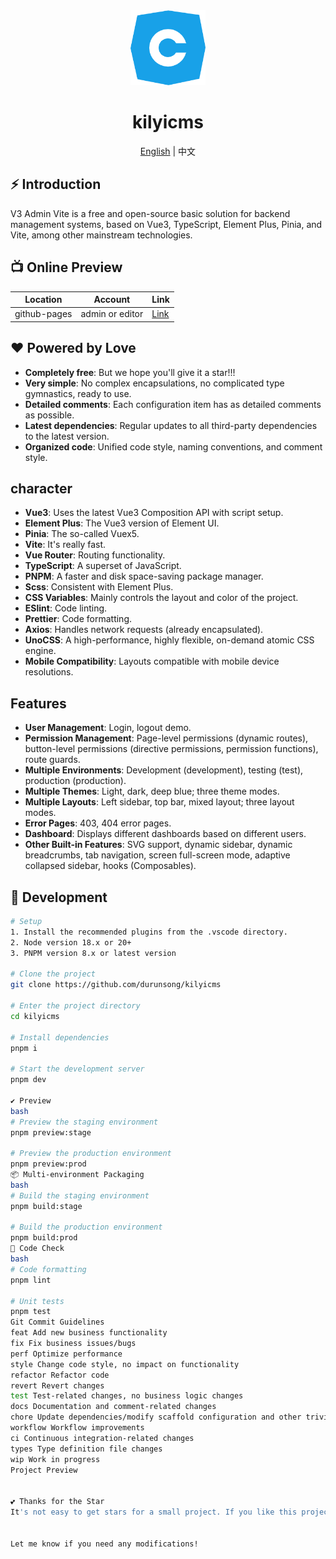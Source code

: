 <div align="center">
  <img alt="V3 Admin Vite Logo" width="120" height="120" src="./src/assets/images/cms.png">
  <h1>kilyicms</h1>
  <span><a href="./README.zh-CN.md">English</a> | 中文</span>
</div>

## ⚡ Introduction

V3 Admin Vite is a free and open-source basic solution for backend management systems, based on Vue3, TypeScript, Element Plus, Pinia, and Vite, among other mainstream technologies.

## 📺 Online Preview

| Location     | Account         | Link                                          |
| ------------ | --------------- | --------------------------------------------- |
| github-pages | admin or editor | [Link](https://github.com/durunsong/kilyicms) |

## ❤️ Powered by Love

- **Completely free**: But we hope you'll give it a star!!!
- **Very simple**: No complex encapsulations, no complicated type gymnastics, ready to use.
- **Detailed comments**: Each configuration item has as detailed comments as possible.
- **Latest dependencies**: Regular updates to all third-party dependencies to the latest version.
- **Organized code**: Unified code style, naming conventions, and comment style.

## character

- **Vue3**: Uses the latest Vue3 Composition API with script setup.
- **Element Plus**: The Vue3 version of Element UI.
- **Pinia**: The so-called Vuex5.
- **Vite**: It's really fast.
- **Vue Router**: Routing functionality.
- **TypeScript**: A superset of JavaScript.
- **PNPM**: A faster and disk space-saving package manager.
- **Scss**: Consistent with Element Plus.
- **CSS Variables**: Mainly controls the layout and color of the project.
- **ESlint**: Code linting.
- **Prettier**: Code formatting.
- **Axios**: Handles network requests (already encapsulated).
- **UnoCSS**: A high-performance, highly flexible, on-demand atomic CSS engine.
- **Mobile Compatibility**: Layouts compatible with mobile device resolutions.

## Features

- **User Management**: Login, logout demo.
- **Permission Management**: Page-level permissions (dynamic routes), button-level permissions (directive permissions, permission functions), route guards.
- **Multiple Environments**: Development (development), testing (test), production (production).
- **Multiple Themes**: Light, dark, deep blue; three theme modes.
- **Multiple Layouts**: Left sidebar, top bar, mixed layout; three layout modes.
- **Error Pages**: 403, 404 error pages.
- **Dashboard**: Displays different dashboards based on different users.
- **Other Built-in Features**: SVG support, dynamic sidebar, dynamic breadcrumbs, tab navigation, screen full-screen mode, adaptive collapsed sidebar, hooks (Composables).

## 🚀 Development

```bash
# Setup
1. Install the recommended plugins from the .vscode directory.
2. Node version 18.x or 20+
3. PNPM version 8.x or latest version

# Clone the project
git clone https://github.com/durunsong/kilyicms

# Enter the project directory
cd kilyicms

# Install dependencies
pnpm i

# Start the development server
pnpm dev

✔️ Preview
bash
# Preview the staging environment
pnpm preview:stage

# Preview the production environment
pnpm preview:prod
📦️ Multi-environment Packaging
bash
# Build the staging environment
pnpm build:stage

# Build the production environment
pnpm build:prod
🔧 Code Check
bash
# Code formatting
pnpm lint

# Unit tests
pnpm test
Git Commit Guidelines
feat Add new business functionality
fix Fix business issues/bugs
perf Optimize performance
style Change code style, no impact on functionality
refactor Refactor code
revert Revert changes
test Test-related changes, no business logic changes
docs Documentation and comment-related changes
chore Update dependencies/modify scaffold configuration and other trivial tasks
workflow Workflow improvements
ci Continuous integration-related changes
types Type definition file changes
wip Work in progress
Project Preview


💕 Thanks for the Star
It's not easy to get stars for a small project. If you like this project, feel free to support it with a star! This is the only motivation for the author to keep maintaining it (whisper: after all, it's free).


Let me know if you need any modifications!
```
